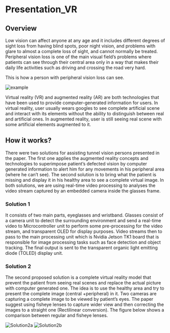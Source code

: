 # Presentation_VR

## Overview
Low vision can affect anyone at any age and it includes different degrees of sight loss from having blind spots, poor night vision, and problems with glare to almost a complete 
loss of sight, and cannot normally be treated. Peripheral vision loss is one of the main visual field’s problems where patients can see through their central area only in a way
that makes their daily life activities such as driving and crossing the road very hard. 

This is how a person with peripheral vision loss can see.

![example](https://user-images.githubusercontent.com/55362861/92481480-07750580-f1ac-11ea-9dfa-f3a86e25a516.PNG)

Virtual reality (VR) and augmented reality (AR) are both technologies that have been used to provide computer-generated information for users. In virtual reality, user usually 
wears googles to see complete artificial scene and interact with its elements without the ability to distinguish between real and artificial ones. In augmented reality, user is 
still seeing real scene with some artificial elements augmented to it.

## How it works?
There were two solutions for assisting tunnel vision persons presented in the paper. The first one applies the augmented reality concepts and technologies to superimpose patient’s
defected vision by computer generated information to alert him for any movements in his peripheral area (where he can’t see). 
The second solution is to bring what the patient is missing and display it in his healthy area to see a complete virtual image. In both solutions, we are using real-time video
processing to analyses the video stream captured by an embedded camera inside the glasses frame.

### Solution 1
It consists of two main parts, eyeglasses and wristband. Glasses consist of a camera unit to detect the surrounding environment and send a real-time video to Microcontroller unit
to perform some pre-processing for the video stream, and transparent OLED for display purposes. Video streams then to pass to the main processing unit which is Nvidia Jetson TK1
board that is responsible for image processing tasks such as face detection and object tracking.  The final output is sent to the transparent organic light emitting diode (TOLED)
display unit.


### Solution 2
The second proposed solution is a complete virtual reality model that prevent the patient from seeing real scenes and replace the actual picture with computer generated one. The
idea is to use the healthy area and try to present the complete image (central +peripheral) in it. Two cameras are capturing a complete image to be viewed by patient’s eyes. The 
paper suggest using fisheye lenses to capture wider view and then correcting the images to a straight one (Rectilinear conversion). The figure below shows a comparison between
regular and fisheye lenses.

![Solution2a](https://user-images.githubusercontent.com/55362861/92490487-b61e4380-f1b6-11ea-926f-b28b1b023bd9.PNG)
![Solution2b](https://user-images.githubusercontent.com/55362861/92490488-b6b6da00-f1b6-11ea-8893-67f7a8ae22ef.PNG)





